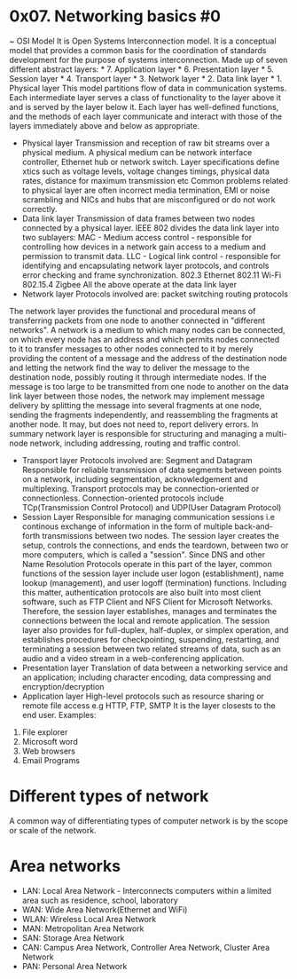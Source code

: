 # 0x07. Networking basics #0
~ OSI Model
It is Open Systems Interconnection model.
It is a conceptual model that provides a common basis for the coordination of standards development for the purpose of systems interconnection.
Made up of seven different abstract layers:
		* 7. Application layer
		* 6. Presentation layer
		* 5. Session layer
		* 4. Transport layer
		* 3. Network layer
		* 2. Data link layer
		* 1. Physical layer
This model partitions flow of data in communication systems. Each intermediate layer serves a class of functionality to the layer above it and is served by the layer below it.
Each layer has well-defined functions, and the methods of each layer communicate and interact with those of the layers immediately above and below as appropriate.
* Physical layer
Transmission and reception of raw bit streams over a physical medium.
A physical medium can be network interface controller, Ethernet hub or network switch.
Layer specifications define xtics such as voltage levels, voltage changes timings, physical data rates, distance for maximum transmission etc
Common problems related to physical layer are often incorrect media termination, EMI or noise scrambling and NICs and hubs that are misconfigured or do not work correctly.
* Data link layer
Transmission of data frames between two nodes connected by a physical layer. IEEE 802 divides the data link layer into two sublayers:
MAC - Medium access control - responsible for controlling how devices in a network gain access to a medium and permission to transmit data.
LLC - Logical link control - responsible for identifying and encapsulating network layer protocols, and controls error checking and frame synchronization.
802.3 Ethernet
802.11 Wi-Fi
802.15.4 Zigbee
All the above operate at the data link layer
* Network layer
Protocols involved are:
packet switching
routing protocols

The network layer provides the functional and procedural means of transferring packets from one node to another connected in "different networks". 
A network is a medium to which many nodes can be connected, on which every node has an address and which permits nodes connected to it to transfer messages to other nodes connected to it by merely providing the content of a message and the address of the destination node and letting the network find the way to deliver the message to the destination node, possibly routing it through intermediate nodes. 
If the message is too large to be transmitted from one node to another on the data link layer between those nodes, the network may implement message delivery by splitting the message into several fragments at one node, sending the fragments independently, and reassembling the fragments at another node.
It may, but does not need to, report delivery errors.
In summary network layer is responsible for structuring and managing a multi-node network, including addressing, routing and traffic control.
* Transport layer
Protocols involved are:
Segment and Datagram
Responsible for reliable transmission of data segments between points on a network, including segmentation, acknowledgement and multiplexing.
Transport protocols may be connection-oriented or connectionless.
Connection-oriented protocols include TCp(Transmission Control Protocol) and UDP(User Datagram Protocol)
* Session Layer
Responsible for managing communication sessions i.e continous exchange of information in the form of multiple back-and-forth transmissions between two nodes.
The session layer creates the setup, controls the connections, and ends the teardown, between two or more computers, which is called a "session".
Since DNS and other Name Resolution Protocols operate in this part of the layer, common functions of the session layer include user logon (establishment), name lookup (management), and user logoff (termination) functions.
Including this matter, authentication protocols are also built into most client software, such as FTP Client and NFS Client for Microsoft Networks.
Therefore, the session layer establishes, manages and terminates the connections between the local and remote application.
The session layer also provides for full-duplex, half-duplex, or simplex operation, and establishes procedures for checkpointing, suspending, restarting, and terminating a session between two related streams of data, such as an audio and a video stream in a web-conferencing application.
* Presentation layer
Translation of data between a networking service and an application; including character encoding, data compressing and encryption/decryption
* Application layer
High-level protocols such as resource sharing or remote file access e.g HTTP, FTP, SMTP
It is the layer closests to the end user.
Examples:
1. File explorer
2. Microsoft word
3. Web browsers
4. Email Programs
# Different types of network
A common way of differentiating types of computer network is by the scope or scale of the network.
# Area networks
* LAN: Local Area Network - Interconnects computers within a limited area such as residence, school, laboratory
* WAN: Wide Area Network(Ethernet and WiFi)
* WLAN: Wireless Local Area Network
* MAN: Metropolitan Area Network
* SAN: Storage Area Network
* CAN: Campus Area Network, Controller Area Network, Cluster Area Network
* PAN: Personal Area Network



